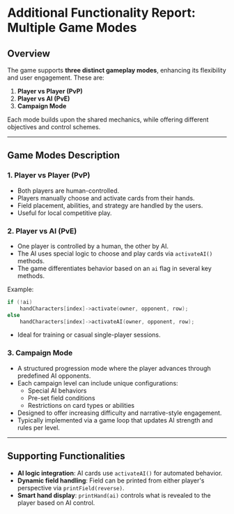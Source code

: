# Additional Functionality Report: Multiple Game Modes

## Overview

The game supports **three distinct gameplay modes**, enhancing its flexibility and user engagement. These are:

1. **Player vs Player (PvP)**
2. **Player vs AI (PvE)**
3. **Campaign Mode**

Each mode builds upon the shared mechanics, while offering different objectives and control schemes.

---

## Game Modes Description

### 1. Player vs Player (PvP)

- Both players are human-controlled.
- Players manually choose and activate cards from their hands.
- Field placement, abilities, and strategy are handled by the users.
- Useful for local competitive play.

### 2. Player vs AI (PvE)

- One player is controlled by a human, the other by AI.
- The AI uses special logic to choose and play cards via `activateAI()` methods.
- The game differentiates behavior based on an `ai` flag in several key methods.
  
Example:
```cpp
if (!ai)
    handCharacters[index]->activate(owner, opponent, row);
else
    handCharacters[index]->activateAI(owner, opponent, row);
```

- Ideal for training or casual single-player sessions.

### 3. Campaign Mode

- A structured progression mode where the player advances through predefined AI opponents.
- Each campaign level can include unique configurations:
  - Special AI behaviors
  - Pre-set field conditions
  - Restrictions on card types or abilities
- Designed to offer increasing difficulty and narrative-style engagement.
- Typically implemented via a game loop that updates AI strength and rules per level.

---

## Supporting Functionalities

- **AI logic integration**: AI cards use `activateAI()` for automated behavior.
- **Dynamic field handling**: Field can be printed from either player's perspective via `printField(reverse)`.
- **Smart hand display**: `printHand(ai)` controls what is revealed to the player based on AI control.